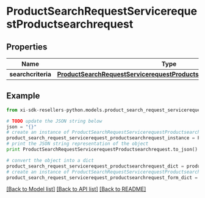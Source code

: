 # ProductSearchRequestServicerequestProductsearchrequest


## Properties

Name | Type | Description | Notes
------------ | ------------- | ------------- | -------------
**searchcriteria** | [**ProductSearchRequestServicerequestProductsearchrequestSearchcriteria**](ProductSearchRequestServicerequestProductsearchrequestSearchcriteria.md) |  | [optional] 

## Example

```python
from xi-sdk-resellers-python.models.product_search_request_servicerequest_productsearchrequest import ProductSearchRequestServicerequestProductsearchrequest

# TODO update the JSON string below
json = "{}"
# create an instance of ProductSearchRequestServicerequestProductsearchrequest from a JSON string
product_search_request_servicerequest_productsearchrequest_instance = ProductSearchRequestServicerequestProductsearchrequest.from_json(json)
# print the JSON string representation of the object
print ProductSearchRequestServicerequestProductsearchrequest.to_json()

# convert the object into a dict
product_search_request_servicerequest_productsearchrequest_dict = product_search_request_servicerequest_productsearchrequest_instance.to_dict()
# create an instance of ProductSearchRequestServicerequestProductsearchrequest from a dict
product_search_request_servicerequest_productsearchrequest_form_dict = product_search_request_servicerequest_productsearchrequest.from_dict(product_search_request_servicerequest_productsearchrequest_dict)
```
[[Back to Model list]](../README.md#documentation-for-models) [[Back to API list]](../README.md#documentation-for-api-endpoints) [[Back to README]](../README.md)


